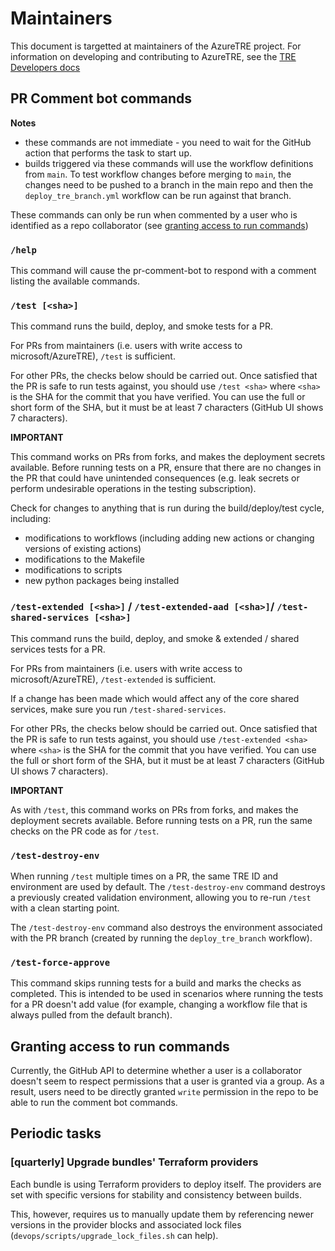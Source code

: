 # Maintainers

This document is targetted at maintainers of the AzureTRE project.
For information on developing and contributing to AzureTRE, see the [TRE Developers docs](https://microsoft.github.io/AzureTRE/tre-developers/)

## PR Comment bot commands

**Notes**
- these commands are not immediate - you need to wait for the GitHub action that performs the task to start up.
- builds triggered via these commands will use the workflow definitions from `main`. To test workflow changes before merging to `main`, the changes need to be pushed to a branch in the main repo and then the `deploy_tre_branch.yml` workflow can be run against that branch.

These commands can only be run when commented by a user who is identified as a repo collaborator (see [granting access to run commands](#granting-access-to-run-commands))

### `/help`

This command will cause the pr-comment-bot to respond with a comment listing the available commands.

### `/test [<sha>]`

This command runs the build, deploy, and smoke tests for a PR.

For PRs from maintainers (i.e. users with write access to microsoft/AzureTRE), `/test` is sufficient.

For other PRs, the checks below should be carried out. Once satisfied that the PR is safe to run tests against, you should use `/test <sha>` where `<sha>` is the SHA for the commit that you have verified.
You can use the full or short form of the SHA, but it must be at least 7 characters (GitHub UI shows 7 characters).

**IMPORTANT**

This command works on PRs from forks, and makes the deployment secrets available.
Before running tests on a PR, ensure that there are no changes in the PR that could have unintended consequences (e.g. leak secrets or perform undesirable operations in the testing subscription).

Check for changes to anything that is run during the build/deploy/test cycle, including:
- modifications to workflows (including adding new actions or changing versions of existing actions)
- modifications to the Makefile
- modifications to scripts
- new python packages being installed

### `/test-extended [<sha>]` / `/test-extended-aad [<sha>]`/ `/test-shared-services [<sha>]`

This command runs the build, deploy, and smoke & extended / shared services tests for a PR.

For PRs from maintainers (i.e. users with write access to microsoft/AzureTRE), `/test-extended` is sufficient.

If a change has been made which would affect any of the core shared services, make sure you run `/test-shared-services`.

For other PRs, the checks below should be carried out. Once satisfied that the PR is safe to run tests against, you should use `/test-extended <sha>` where `<sha>` is the SHA for the commit that you have verified.
You can use the full or short form of the SHA, but it must be at least 7 characters (GitHub UI shows 7 characters).

**IMPORTANT**

As with `/test`, this command works on PRs from forks, and makes the deployment secrets available.
Before running tests on a PR, run the same checks on the PR code as for `/test`.

### `/test-destroy-env`

When running `/test` multiple times on a PR, the same TRE ID and environment are used by default. The `/test-destroy-env` command destroys a previously created validation environment, allowing you to re-run `/test` with a clean starting point.

The `/test-destroy-env` command also destroys the environment associated with the PR branch (created by running the `deploy_tre_branch` workflow).

### `/test-force-approve`

This command skips running tests for a build and marks the checks as completed.
This is intended to be used in scenarios where running the tests for a PR doesn't add value (for example, changing a workflow file that is always pulled from the default branch).


## Granting access to run commands

Currently, the GitHub API to determine whether a user is a collaborator doesn't seem to respect permissions that a user is granted via a group. As a result, users need to be directly granted `write` permission in the repo to be able to run the comment bot commands.

## Periodic tasks

### [quarterly] Upgrade bundles' Terraform providers

Each bundle is using Terraform providers to deploy itself. The providers are set with specific versions for stability and consistency between builds.

This, however, requires us to manually update them by referencing newer versions in the provider blocks and associated lock files (`devops/scripts/upgrade_lock_files.sh` can help).
